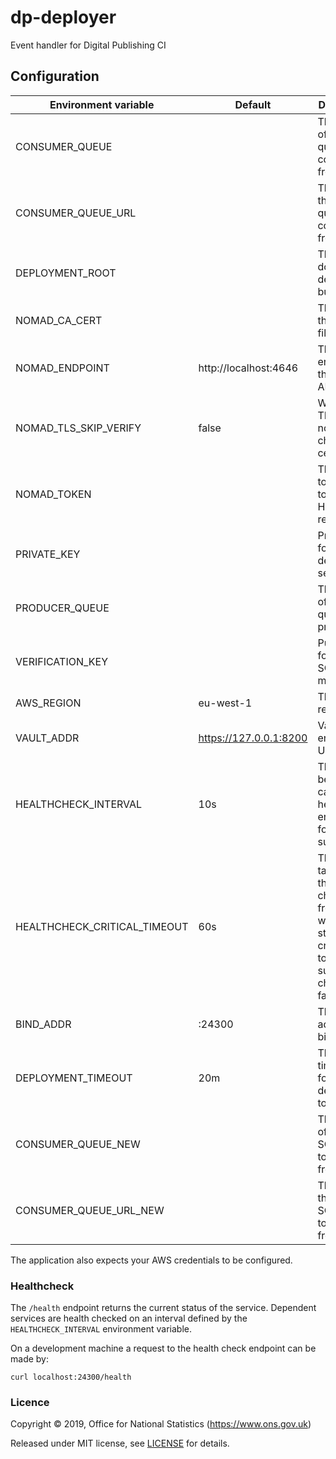 dp-deployer
===========

Event handler for Digital Publishing CI

Configuration
-------------

| Environment variable         | Default                | Description
| ---------------------------- | ---------------------- | ---------------------------------------------
| CONSUMER_QUEUE               |                        | The name of the SQS queue to consume from
| CONSUMER_QUEUE_URL           |                        | The url of the SQS queue to consume from
| DEPLOYMENT_ROOT              |                        | The path to download deployment bundles
| NOMAD_CA_CERT                |                        | The path to the CA cert file
| NOMAD_ENDPOINT               | http://localhost:4646  | The endpoint of the Nomad API
| NOMAD_TLS_SKIP_VERIFY        | false                  | When using TLS to nomad, skip checking certs (bool)
| NOMAD_TOKEN                  |                        | The ACL token used to authorise HTTP requests
| PRIVATE_KEY                  |                        | Private key for decrypting secrets
| PRODUCER_QUEUE               |                        | The name of the SQS queue to produce to
| VERIFICATION_KEY             |                        | Public key for verifying SQS messages
| AWS_REGION                   | eu-west-1              | The AWS region used
| VAULT_ADDR                   | https://127.0.0.1:8200 | Vault endpoint URL
| HEALTHCHECK_INTERVAL         | 10s                    | The time between calling healthcheck endpoints for check subsystems
| HEALTHCHECK_CRITICAL_TIMEOUT | 60s                    | The time taken for the health changes from warning state to critical due to subsystem check failures
| BIND_ADDR                    | :24300                 | The listen address to bind to
| DEPLOYMENT_TIMEOUT           | 20m                    | The max time to wait for a deployment to complete
| CONSUMER_QUEUE_NEW           |                        | The name of the new SQS queue to consume from
| CONSUMER_QUEUE_URL_NEW       |                        | The url of the new SQS queue to consume from

The application also expects your AWS credentials to be configured.

### Healthcheck

 The `/health` endpoint returns the current status of the service. Dependent services are health checked on an interval defined by the `HEALTHCHECK_INTERVAL` environment variable.

On a development machine a request to the health check endpoint can be made by:

`curl localhost:24300/health`

### Licence

Copyright © 2019, Office for National Statistics (https://www.ons.gov.uk)

Released under MIT license, see [LICENSE](LICENSE.md) for details.
